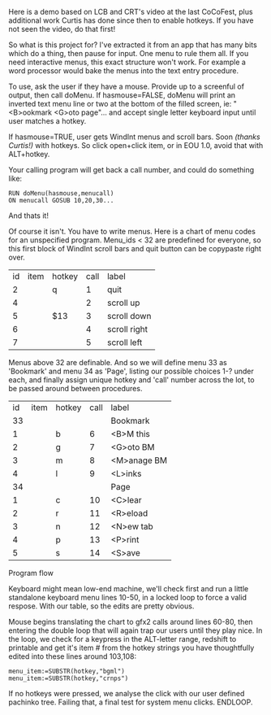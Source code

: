 Here is a demo based on LCB and CRT's video at the last CoCoFest, plus additional work Curtis has done since then to enable hotkeys. If you have not seen the video, do that first!

So what is this project for? I've extracted it from an app that has many bits which do a thing, then pause for input. One menu to rule them all. If you need interactive menus, this exact structure won't work. For example a word processor would bake the menus into the text entry procedure. 

To use, ask the user if they have a mouse. Provide up to a screenful of output, then call doMenu. If hasmouse=FALSE, doMenu will print an inverted text menu line or two at the bottom of the filled screen, ie: "&lt;B&gt;ookmark   &lt;G&gt;oto page"... and accept single letter keyboard input until user matches a hotkey.

If hasmouse=TRUE, user gets WindInt menus and scroll bars. Soon <i>(thanks Curtis!)</i> with hotkeys. So click open+click item, or in EOU 1.0, avoid that with ALT+hotkey.

Your calling program will get back a call number, and could do something like:

	RUN doMenu(hasmouse,menucall)
	ON menucall GOSUB 10,20,30...

And thats it!


Of course it isn't. You have to write menus. Here is a chart of menu codes for an unspecified program. Menu_ids < 32 are predefined for everyone, so this first block of  WindInt scroll bars and quit button can be copypaste right over.
<table>
<tr><td>id</td><td>item</td><td>hotkey</td><td>call</td><td>label</td></tr>
<tr></tr>
<tr><td>2</td><td></td><td>q</td><td>1</td><td>quit</td></tr>
<tr><td>4</td><td></td><td></td><td>2</td><td>scroll up</td></tr>
<tr><td>5</td><td></td><td>$13</td><td>3</td><td>scroll down</td></tr>
<tr><td>6</td><td></td><td></td><td>4</td><td>scroll right</td></tr>
<tr><td>7</td><td></td><td></td><td>5</td><td>scroll left</td></tr>
</table>

Menus above 32 are definable. And so we will define menu 33 as 'Bookmark' and menu 34 as 'Page', listing our possible choices 1-? under each, and finally assign unique hotkey and 'call' number across the lot, to be passed around between procedures.

<table>
<tr><td>id</td><td>item</td><td>hotkey</td><td>call</td><td>label</td></tr>
<tr><td>33</td><td></td><td></td></td><td></td><td>Bookmark</td></tr>
<tr><td>1</td><td></td><td>b</td><td>6</td><td>&lt;B&gt;M this</td></tr>
<tr><td>2</td><td></td><td>g</td><td>7</td><td>&lt;G&gt;oto BM</td></tr>
<tr><td>3</td><td></td><td>m</td><td>8</td><td>&lt;M&gt;anage BM</td></tr>
<tr><td>4</td><td></td><td>l</td><td>9</td><td>&lt;L&gt;inks</td></tr>
<tr><td>34</td><td></td><td></td></td><td></td><td>Page</td></tr>
<tr><td>1</td><td></td><td>c</td><td>10</td><td>&lt;C&gt;lear</td></tr>
<tr><td>2</td><td></td><td>r</td><td>11</td><td>&lt;R&gt;eload</td></tr>
<tr><td>3</td><td></td><td>n</td><td>12</td><td>&lt;N&gt;ew tab</td></tr>
<tr><td>4</td><td></td><td>p</td><td>13</td><td>&lt;P&gt;rint</td></tr>
<tr><td>5</td><td></td><td>s</td><td>14</td><td>&lt;S&gt;ave</td></tr>
</table>

Program flow

Keyboard might mean low-end machine, we'll check first and run a little standalone keyboard menu lines 10-50, in a locked loop to force a valid respose. With our table, so the edits are pretty obvious. 

Mouse begins translating the chart to gfx2 calls around lines 60-80, then entering the double loop that will again trap our users until they play nice. In the loop, we check for a keypress in the ALT-letter range, redshift to printable and get it's item # from the hotkey strings you have thoughtfully edited into these lines around 103,108:

	menu_item:=SUBSTR(hotkey,"bgml")
	menu_item:=SUBSTR(hotkey,"crnps")

If no hotkeys were pressed, we analyse the click with our user defined pachinko tree. Failing that, a final test for system menu clicks. ENDLOOP.
